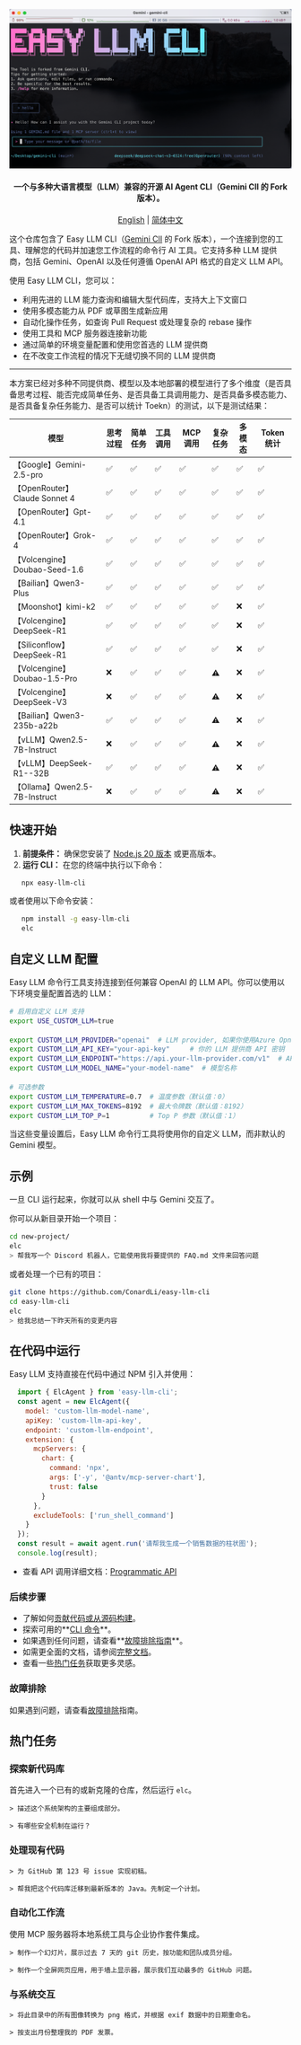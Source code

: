 

![Easy LLM CLI 截图](./docs/assets/openrouter.png)

<div align="center">

<h4> 一个与多种大语言模型（LLM）兼容的开源 AI Agent CLI（Gemini ClI 的 Fork 版本）。  </h4>

[English](./README.md) | [简体中文](./README.zh-CN.md)

</div>

这个仓库包含了 Easy LLM CLI（[Gemini ClI](https://github.com/google-gemini/gemini-cli)  的 Fork 版本），一个连接到您的工具、理解您的代码并加速您工作流程的命令行 AI 工具。它支持多种 LLM 提供商，包括 Gemini、OpenAI 以及任何遵循 OpenAI API 格式的自定义 LLM API。

使用 Easy LLM CLI，您可以：

- 利用先进的 LLM 能力查询和编辑大型代码库，支持大上下文窗口
- 使用多模态能力从 PDF 或草图生成新应用
- 自动化操作任务，如查询 Pull Request 或处理复杂的 rebase 操作
- 使用工具和 MCP 服务器连接新功能
- 通过简单的环境变量配置和使用您首选的 LLM 提供商
- 在不改变工作流程的情况下无缝切换不同的 LLM 提供商

<hr />

本方案已经对多种不同提供商、模型以及本地部署的模型进行了多个维度（是否具备思考过程、能否完成简单任务、是否具备工具调用能力、是否具备多模态能力、是否具备复杂任务能力、是否可以统计 Toekn）的测试，以下是测试结果：

|  模型 | 思考过程 | 简单任务 | 工具调用 | MCP 调用 | 复杂任务 | 多模态 | Token 统计 |
| --- | --- | --- | --- | --- | --- | --- | --- |
| 【Google】Gemini-2.5-pro | ✅ | ✅ | ✅ | ✅ | ✅ | ✅ | ✅ | ✅ |
| 【OpenRouter】Claude Sonnet 4 | ✅ | ✅ | ✅ | ✅ | ✅ | ✅ | ✅ | ✅ |
| 【OpenRouter】Gpt-4.1 | ✅ | ✅ | ✅ | ✅ | ✅ | ✅ | ✅ | ✅ |
| 【OpenRouter】Grok-4 | ✅ | ✅ | ✅ | ✅ | ✅ | ✅ | ✅ | ✅ |
| 【Volcengine】Doubao-Seed-1.6 | ✅ | ✅ | ✅ | ✅ | ✅ | ✅ | ✅ | ✅ |
| 【Bailian】Qwen3-Plus | ✅ | ✅ | ✅ | ✅ | ✅ | ✅ | ✅ |
| 【Moonshot】kimi-k2 | ✅ | ✅ | ✅ | ✅ | ✅ | ❌ | ✅ |
| 【Volcengine】DeepSeek-R1 | ✅ | ✅ | ✅ | ✅ | ✅ | ❌ | ✅ |
| 【Siliconflow】DeepSeek-R1 | ✅ | ✅ | ✅ | ✅ | ✅ | ❌ | ✅ |
| 【Volcengine】Doubao-1.5-Pro | ❌ | ✅ | ✅ | ✅ | ⚠️ | ❌ | ✅ |
| 【Volcengine】DeepSeek-V3 | ❌ | ✅ | ✅ | ✅ | ⚠️ | ❌ | ✅ |
| 【Bailian】Qwen3-235b-a22b | ✅ | ✅ | ✅ | ✅ | ⚠️ | ❌ | ✅ |
| 【vLLM】Qwen2.5-7B-Instruct | ❌ | ✅ | ✅ | ✅ | ⚠️ | ❌ | ✅ |
| 【vLLM】DeepSeek-R1--32B | ✅ | ✅ | ✅ | ✅ | ⚠️ | ❌ | ✅ |
| 【Ollama】Qwen2.5-7B-Instruct | ❌ | ✅ | ✅ | ✅ | ⚠️ | ❌ | ✅ |

## 快速开始

1. **前提条件：** 确保您安装了 [Node.js 20 版本](https://nodejs.org/en/download) 或更高版本。
2. **运行 CLI：** 在您的终端中执行以下命令：

```bash
   npx easy-llm-cli
```

或者使用以下命令安装：

```bash
   npm install -g easy-llm-cli
   elc
```

## 自定义 LLM 配置

Easy LLM 命令行工具支持连接到任何兼容 OpenAI 的 LLM API。你可以使用以下环境变量配置首选的 LLM：

```bash
# 启用自定义 LLM 支持
export USE_CUSTOM_LLM=true

export CUSTOM_LLM_PROVIDER="openai"  # LLM provider, 如果你使用Azure OpneAI, set to "azure"
export CUSTOM_LLM_API_KEY="your-api-key"     # 你的 LLM 提供商 API 密钥
export CUSTOM_LLM_ENDPOINT="https://api.your-llm-provider.com/v1"  # API 端点
export CUSTOM_LLM_MODEL_NAME="your-model-name"  # 模型名称

# 可选参数
export CUSTOM_LLM_TEMPERATURE=0.7  # 温度参数（默认值：0）
export CUSTOM_LLM_MAX_TOKENS=8192  # 最大令牌数（默认值：8192）
export CUSTOM_LLM_TOP_P=1          # Top P 参数（默认值：1）
```

当这些变量设置后，Easy LLM 命令行工具将使用你的自定义 LLM，而非默认的 Gemini 模型。


## 示例

一旦 CLI 运行起来，你就可以从 shell 中与 Gemini 交互了。

你可以从新目录开始一个项目：

```sh
cd new-project/
elc
> 帮我写一个 Discord 机器人，它能使用我将要提供的 FAQ.md 文件来回答问题
```

或者处理一个已有的项目：

```sh
git clone https://github.com/ConardLi/easy-llm-cli
cd easy-llm-cli
elc
> 给我总结一下昨天所有的变更内容
```

## 在代码中运行

Easy LLM 支持直接在代码中通过 NPM 引入并使用：

```js
  import { ElcAgent } from 'easy-llm-cli';
  const agent = new ElcAgent({
    model: 'custom-llm-model-name',
    apiKey: 'custom-llm-api-key',
    endpoint: 'custom-llm-endpoint',
    extension: {
      mcpServers: {
        chart: {
          command: 'npx',
          args: ['-y', '@antv/mcp-server-chart'],
          trust: false
        }
      },
      excludeTools: ['run_shell_command']
    }
  });
  const result = await agent.run('请帮我生成一个销售数据的柱状图');
  console.log(result);
```

- 查看 API 调用详细文档：[Programmatic API](./docs/programmatic-api.zh-CN.md)

### 后续步骤

- 了解如何[贡献代码或从源码构建](./CONTRIBUTING.md)。
- 探索可用的**[CLI 命令](./docs/cli/commands.md)**。
- 如果遇到任何问题，请查看**[故障排除指南](./docs/troubleshooting.md)**。
- 如需更全面的文档，请参阅[完整文档](./docs/index.md)。
- 查看一些[热门任务](#热门任务)获取更多灵感。

### 故障排除

如果遇到问题，请查看[故障排除](docs/troubleshooting.md)指南。

## 热门任务

### 探索新代码库

首先进入一个已有的或新克隆的仓库，然后运行 `elc`。

```text
> 描述这个系统架构的主要组成部分。
```

```text
> 有哪些安全机制在运行？
```

### 处理现有代码

```text
> 为 GitHub 第 123 号 issue 实现初稿。
```

```text
> 帮我把这个代码库迁移到最新版本的 Java。先制定一个计划。
```

### 自动化工作流

使用 MCP 服务器将本地系统工具与企业协作套件集成。

```text
> 制作一个幻灯片，展示过去 7 天的 git 历史，按功能和团队成员分组。
```

```text
> 制作一个全屏网页应用，用于墙上显示器，展示我们互动最多的 GitHub 问题。
```

### 与系统交互

```text
> 将此目录中的所有图像转换为 png 格式，并根据 exif 数据中的日期重命名。
```

```text
> 按支出月份整理我的 PDF 发票。
```

